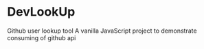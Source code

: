 # DevLookUp
Github user lookup tool
A vanilla JavaScript project to demonstrate consuming of github api
